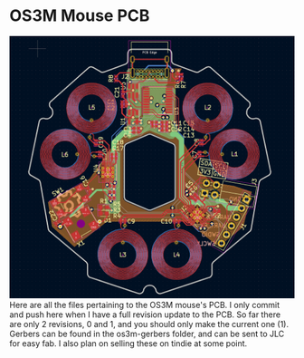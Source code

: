 # OS3M Mouse PCB
![](PCB/pcb_overview.PNG?raw=true)
Here are all the files pertaining to the OS3M mouse's PCB. I only commit and push here when I have a full revision update to the PCB. So far there are only 2 revisions, 0 and 1, and you should only make the current one (1). Gerbers can be found in the os3m-gerbers folder, and can be sent to JLC for easy fab. I also plan on selling these on tindie at some point.
